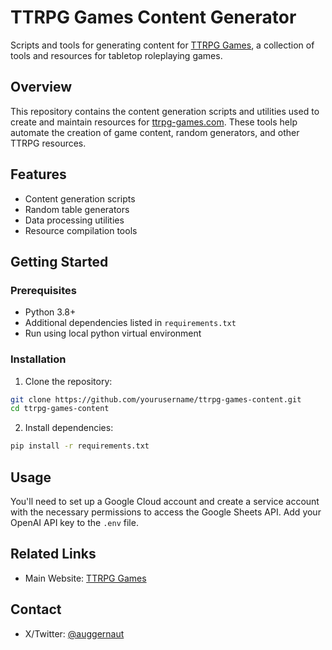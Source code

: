 # TTRPG Games Content Generator

Scripts and tools for generating content for [TTRPG Games](https://ttrpg-games.com), a collection of tools and resources for tabletop roleplaying games.

## Overview

This repository contains the content generation scripts and utilities used to create and maintain resources for [ttrpg-games.com](https://ttrpg-games.com). These tools help automate the creation of game content, random generators, and other TTRPG resources.

## Features

- Content generation scripts
- Random table generators
- Data processing utilities
- Resource compilation tools

## Getting Started

### Prerequisites

- Python 3.8+
- Additional dependencies listed in `requirements.txt`
- Run using local python virtual environment

### Installation

1. Clone the repository:

```bash
git clone https://github.com/yourusername/ttrpg-games-content.git
cd ttrpg-games-content
```

2. Install dependencies:

```bash
pip install -r requirements.txt
```

## Usage

You'll need to set up a Google Cloud account and create a service account with the necessary permissions to access the Google Sheets API.
Add your OpenAI API key to the `.env` file.


## Related Links

- Main Website: [TTRPG Games](https://ttrpg-games.com)

## Contact

- X/Twitter: [@auggernaut](https://x.com/auggernaut)
